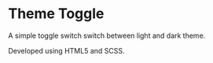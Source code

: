 # Theme Toggle

A simple toggle switch switch between light and dark theme.

Developed using HTML5 and SCSS.